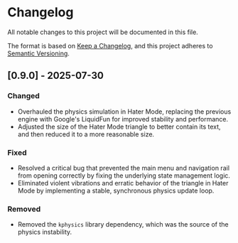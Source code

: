 # Changelog

All notable changes to this project will be documented in this file.

The format is based on [Keep a Changelog](https://keepachangelog.com/en/1.0.0/),
and this project adheres to [Semantic Versioning](https://semver.org/spec/v2.0.0.html).

## [0.9.0] - 2025-07-30

### Changed

- Overhauled the physics simulation in Hater Mode, replacing the previous engine with Google's
  LiquidFun for improved stability and performance.
- Adjusted the size of the Hater Mode triangle to better contain its text, and then reduced it to a
  more reasonable size.

### Fixed

- Resolved a critical bug that prevented the main menu and navigation rail from opening correctly by
  fixing the underlying state management logic.
- Eliminated violent vibrations and erratic behavior of the triangle in Hater Mode by implementing a
  stable, synchronous physics update loop.

### Removed

- Removed the `kphysics` library dependency, which was the source of the physics instability.